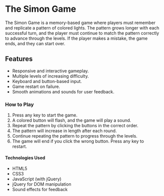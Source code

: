 # The Simon Game

The Simon Game is a memory-based game where players must remember and replicate a pattern of colored lights. The pattern grows longer with each successful turn, and the player must continue to match the pattern correctly to advance through the levels. If the player makes a mistake, the game ends, and they can start over.

## Features

* Responsive and interactive gameplay.
* Multiple levels of increasing difficulty.
* Keyboard and button-based input.
* Game restart on failure.
* Smooth animations and sounds for user feedback.

### How to Play

1. Press any key to start the game.
2. A colored button will flash, and the game will play a sound.
3. Repeat the pattern by clicking the buttons in the correct order.
4. The pattern will increase in length after each round.
5. Continue repeating the pattern to progress through the levels.
6. The game will end if you click the wrong button. Press any key to restart.

#### Technologies Used

* HTML5
* CSS3
* JavaScript (with jQuery)
* jQuery for DOM manipulation
* Sound effects for feedback

